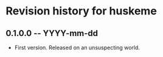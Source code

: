 # Revision history for huskeme

## 0.1.0.0 -- YYYY-mm-dd

* First version. Released on an unsuspecting world.
